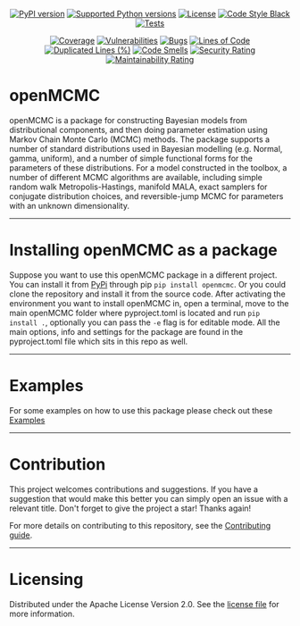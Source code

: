 <!--
SPDX-FileCopyrightText: 2024 Shell Global Solutions International B.V. All Rights Reserved.

SPDX-License-Identifier: Apache-2.0
-->

<div align="center">

[![PyPI version](https://img.shields.io/pypi/v/openmcmc.svg?logo=pypi&logoColor=FFE873)](https://pypi.org/project/openmcmc/)
[![Supported Python versions](https://img.shields.io/pypi/pyversions/openmcmc.svg?logo=python&logoColor=FFE873)](https://pypi.org/project/openmcmc/)
[![License](https://img.shields.io/badge/License-Apache_2.0-blue.svg)](https://opensource.org/licenses/Apache-2.0)
[![Code Style Black](https://img.shields.io/badge/code%20style-black-000000.svg)](https://github.com/psf/black)
[![Tests](https://github.com/sede-open/openMCMC/actions/workflows/main.yml/badge.svg?branch=main)](https://github.com/sede-open/openMCMC/actions/workflows/main.yml)

[![Coverage](https://sonarcloud.io/api/project_badges/measure?project=pyelq_openmcmc&metric=coverage)](https://sonarcloud.io/summary/new_code?id=pyelq_openmcmc)
[![Vulnerabilities](https://sonarcloud.io/api/project_badges/measure?project=pyelq_openmcmc&metric=vulnerabilities)](https://sonarcloud.io/summary/new_code?id=pyelq_openmcmc)
[![Bugs](https://sonarcloud.io/api/project_badges/measure?project=pyelq_openmcmc&metric=bugs)](https://sonarcloud.io/summary/new_code?id=pyelq_openmcmc)
[![Lines of Code](https://sonarcloud.io/api/project_badges/measure?project=pyelq_openmcmc&metric=ncloc)](https://sonarcloud.io/summary/new_code?id=pyelq_openmcmc)
[![Duplicated Lines (%)](https://sonarcloud.io/api/project_badges/measure?project=pyelq_openmcmc&metric=duplicated_lines_density)](https://sonarcloud.io/summary/new_code?id=pyelq_openmcmc)
[![Code Smells](https://sonarcloud.io/api/project_badges/measure?project=pyelq_openmcmc&metric=code_smells)](https://sonarcloud.io/summary/new_code?id=pyelq_openmcmc)
[![Security Rating](https://sonarcloud.io/api/project_badges/measure?project=pyelq_openmcmc&metric=security_rating)](https://sonarcloud.io/summary/new_code?id=pyelq_openmcmc)
[![Maintainability Rating](https://sonarcloud.io/api/project_badges/measure?project=pyelq_openmcmc&metric=sqale_rating)](https://sonarcloud.io/summary/new_code?id=pyelq_openmcmc)
</div>

# openMCMC
openMCMC is a package for constructing Bayesian models from distributional components, and then doing parameter 
estimation using Markov Chain Monte Carlo (MCMC) methods. The package supports a number of standard distributions used 
in Bayesian modelling (e.g. Normal, gamma, uniform), and a number of simple functional forms for the parameters of 
these distributions. For a model constructed in the toolbox, a number of different MCMC algorithms are available, 
including simple random walk Metropolis-Hastings, manifold MALA, exact samplers for conjugate distribution choices, 
and reversible-jump MCMC for parameters with an unknown dimensionality.
***

# Installing openMCMC as a package
Suppose you want to use this openMCMC package in a different project.
You can install it from [PyPi](https://pypi.org/project/openmcmc/) through pip 
`pip install openmcmc`.
Or you could clone the repository and install it from the source code. After activating the environment you want to 
install openMCMC in, open a terminal, move to the main openMCMC folder
where pyproject.toml is located and run `pip install .`, optionally you can pass the `-e` flag is for editable mode.
All the main options, info and settings for the package are found in the pyproject.toml file which sits in this repo
as well.

***

# Examples
For some examples on how to use this package please check out these [Examples](https://github.com/sede-open/openMCMC/blob/main/examples)

***
# Contribution
This project welcomes contributions and suggestions. If you have a suggestion that would make this better you can 
simply open an issue with a relevant title. Don't forget to give the project a star! Thanks again!

For more details on contributing to this repository, see the [Contributing guide](https://github.com/sede-open/openMCMC/blob/main/CONTRIBUTING.md).

***
# Licensing 

Distributed under the Apache License Version 2.0. See the [license file](https://github.com/sede-open/openMCMC/blob/main/LICENSE.md) for more information.
